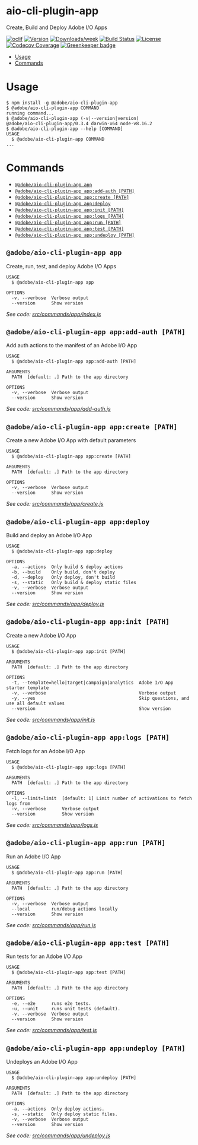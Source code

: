 aio-cli-plugin-app
==================

Create, Build and Deploy Adobe I/O Apps

[![oclif](https://img.shields.io/badge/cli-oclif-brightgreen.svg)](https://oclif.io)
[![Version](https://img.shields.io/npm/v/aio-cli-plugin-app.svg)](https://npmjs.org/package/@adobe/aio-cli-plugin-app)
[![Downloads/week](https://img.shields.io/npm/dw/aio-cli-plugin-app.svg)](https://npmjs.org/package/@adobe/aio-cli-plugin-app)
[![Build Status](https://travis-ci.org/adobe/aio-cli-plugin-app.svg?branch=master)](https://travis-ci.org/adobe/aio-cli-plugin-app)
[![License](https://img.shields.io/badge/License-Apache%202.0-blue.svg)](https://opensource.org/licenses/Apache-2.0)
[![Codecov Coverage](https://img.shields.io/codecov/c/github/adobe/aio-cli-plugin-app/master.svg?style=flat-square)](https://codecov.io/gh/adobe/aio-cli-plugin-app/)
[![Greenkeeper badge](https://badges.greenkeeper.io/adobe/aio-cli-plugin-app.svg)](https://greenkeeper.io/)

<!-- toc -->
* [Usage](#usage)
* [Commands](#commands)
<!-- tocstop -->
# Usage
<!-- usage -->
```sh-session
$ npm install -g @adobe/aio-cli-plugin-app
$ @adobe/aio-cli-plugin-app COMMAND
running command...
$ @adobe/aio-cli-plugin-app (-v|--version|version)
@adobe/aio-cli-plugin-app/0.3.4 darwin-x64 node-v8.16.2
$ @adobe/aio-cli-plugin-app --help [COMMAND]
USAGE
  $ @adobe/aio-cli-plugin-app COMMAND
...
```
<!-- usagestop -->
# Commands
<!-- commands -->
* [`@adobe/aio-cli-plugin-app app`](#adobeaio-cli-plugin-app-app)
* [`@adobe/aio-cli-plugin-app app:add-auth [PATH]`](#adobeaio-cli-plugin-app-appadd-auth-path)
* [`@adobe/aio-cli-plugin-app app:create [PATH]`](#adobeaio-cli-plugin-app-appcreate-path)
* [`@adobe/aio-cli-plugin-app app:deploy`](#adobeaio-cli-plugin-app-appdeploy)
* [`@adobe/aio-cli-plugin-app app:init [PATH]`](#adobeaio-cli-plugin-app-appinit-path)
* [`@adobe/aio-cli-plugin-app app:logs [PATH]`](#adobeaio-cli-plugin-app-applogs-path)
* [`@adobe/aio-cli-plugin-app app:run [PATH]`](#adobeaio-cli-plugin-app-apprun-path)
* [`@adobe/aio-cli-plugin-app app:test [PATH]`](#adobeaio-cli-plugin-app-apptest-path)
* [`@adobe/aio-cli-plugin-app app:undeploy [PATH]`](#adobeaio-cli-plugin-app-appundeploy-path)

## `@adobe/aio-cli-plugin-app app`

Create, run, test, and deploy Adobe I/O Apps

```
USAGE
  $ @adobe/aio-cli-plugin-app app

OPTIONS
  -v, --verbose  Verbose output
  --version      Show version
```

_See code: [src/commands/app/index.js](https://github.com/adobe/aio-cli-plugin-app/blob/0.3.4/src/commands/app/index.js)_

## `@adobe/aio-cli-plugin-app app:add-auth [PATH]`

Add auth actions to the manifest of an Adobe I/O App

```
USAGE
  $ @adobe/aio-cli-plugin-app app:add-auth [PATH]

ARGUMENTS
  PATH  [default: .] Path to the app directory

OPTIONS
  -v, --verbose  Verbose output
  --version      Show version
```

_See code: [src/commands/app/add-auth.js](https://github.com/adobe/aio-cli-plugin-app/blob/0.3.4/src/commands/app/add-auth.js)_

## `@adobe/aio-cli-plugin-app app:create [PATH]`

Create a new Adobe I/O App with default parameters

```
USAGE
  $ @adobe/aio-cli-plugin-app app:create [PATH]

ARGUMENTS
  PATH  [default: .] Path to the app directory

OPTIONS
  -v, --verbose  Verbose output
  --version      Show version
```

_See code: [src/commands/app/create.js](https://github.com/adobe/aio-cli-plugin-app/blob/0.3.4/src/commands/app/create.js)_

## `@adobe/aio-cli-plugin-app app:deploy`

Build and deploy an Adobe I/O App

```
USAGE
  $ @adobe/aio-cli-plugin-app app:deploy

OPTIONS
  -a, --actions  Only build & deploy actions
  -b, --build    Only build, don't deploy
  -d, --deploy   Only deploy, don't build
  -s, --static   Only build & deploy static files
  -v, --verbose  Verbose output
  --version      Show version
```

_See code: [src/commands/app/deploy.js](https://github.com/adobe/aio-cli-plugin-app/blob/0.3.4/src/commands/app/deploy.js)_

## `@adobe/aio-cli-plugin-app app:init [PATH]`

Create a new Adobe I/O App

```
USAGE
  $ @adobe/aio-cli-plugin-app app:init [PATH]

ARGUMENTS
  PATH  [default: .] Path to the app directory

OPTIONS
  -t, --template=hello|target|campaign|analytics  Adobe I/O App starter template
  -v, --verbose                                   Verbose output
  -y, --yes                                       Skip questions, and use all default values
  --version                                       Show version
```

_See code: [src/commands/app/init.js](https://github.com/adobe/aio-cli-plugin-app/blob/0.3.4/src/commands/app/init.js)_

## `@adobe/aio-cli-plugin-app app:logs [PATH]`

Fetch logs for an Adobe I/O App

```
USAGE
  $ @adobe/aio-cli-plugin-app app:logs [PATH]

ARGUMENTS
  PATH  [default: .] Path to the app directory

OPTIONS
  -l, --limit=limit  [default: 1] Limit number of activations to fetch logs from
  -v, --verbose      Verbose output
  --version          Show version
```

_See code: [src/commands/app/logs.js](https://github.com/adobe/aio-cli-plugin-app/blob/0.3.4/src/commands/app/logs.js)_

## `@adobe/aio-cli-plugin-app app:run [PATH]`

Run an Adobe I/O App

```
USAGE
  $ @adobe/aio-cli-plugin-app app:run [PATH]

ARGUMENTS
  PATH  [default: .] Path to the app directory

OPTIONS
  -v, --verbose  Verbose output
  --local        run/debug actions locally
  --version      Show version
```

_See code: [src/commands/app/run.js](https://github.com/adobe/aio-cli-plugin-app/blob/0.3.4/src/commands/app/run.js)_

## `@adobe/aio-cli-plugin-app app:test [PATH]`

Run tests for an Adobe I/O App

```
USAGE
  $ @adobe/aio-cli-plugin-app app:test [PATH]

ARGUMENTS
  PATH  [default: .] Path to the app directory

OPTIONS
  -e, --e2e      runs e2e tests.
  -u, --unit     runs unit tests (default).
  -v, --verbose  Verbose output
  --version      Show version
```

_See code: [src/commands/app/test.js](https://github.com/adobe/aio-cli-plugin-app/blob/0.3.4/src/commands/app/test.js)_

## `@adobe/aio-cli-plugin-app app:undeploy [PATH]`

Undeploys an Adobe I/O App

```
USAGE
  $ @adobe/aio-cli-plugin-app app:undeploy [PATH]

ARGUMENTS
  PATH  [default: .] Path to the app directory

OPTIONS
  -a, --actions  Only deploy actions.
  -s, --static   Only deploy static files.
  -v, --verbose  Verbose output
  --version      Show version
```

_See code: [src/commands/app/undeploy.js](https://github.com/adobe/aio-cli-plugin-app/blob/0.3.4/src/commands/app/undeploy.js)_
<!-- commandsstop -->
